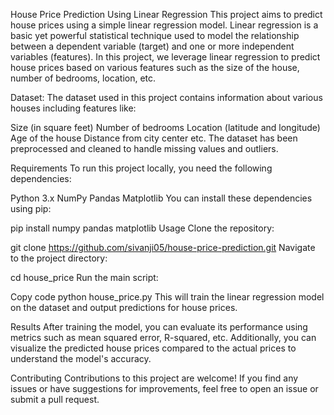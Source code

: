 House Price Prediction Using Linear Regression
This project aims to predict house prices using a simple linear regression model. Linear regression is a basic yet powerful statistical technique used to model the relationship between a dependent variable (target) and one or more independent variables (features). In this project, we leverage linear regression to predict house prices based on various features such as the size of the house, number of bedrooms, location, etc.

Dataset:
The dataset used in this project contains information about various houses including features like:

Size (in square feet)
Number of bedrooms
Location (latitude and longitude)
Age of the house
Distance from city center
etc.
The dataset has been preprocessed and cleaned to handle missing values and outliers.

Requirements
To run this project locally, you need the following dependencies:

Python 3.x
NumPy
Pandas
Matplotlib
You can install these dependencies using pip:


pip install numpy pandas matplotlib 
Usage
Clone the repository:

git clone https://github.com/sivanji05/house-price-prediction.git
Navigate to the project directory:

cd house_price
Run the main script:

Copy code
python house_price.py
This will train the linear regression model on the dataset and output predictions for house prices.

Results
After training the model, you can evaluate its performance using metrics such as mean squared error, R-squared, etc. Additionally, you can visualize the predicted house prices compared to the actual prices to understand the model's accuracy.

Contributing
Contributions to this project are welcome! If you find any issues or have suggestions for improvements, feel free to open an issue or submit a pull request.

